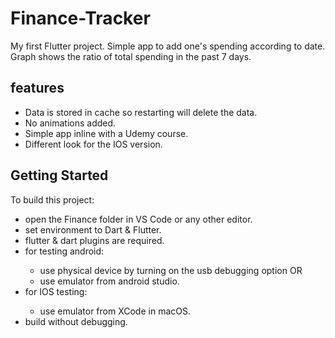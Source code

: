 # Finance-Tracker

My first Flutter project.
Simple app to add one's spending according to date.<br>
Graph shows the ratio of total spending in the past 7 days.

## features
<ul>
<li>Data is stored in cache so restarting will delete the data.</li>
<li>No animations added.</li>
<li>Simple app inline with a Udemy course.</li>
<li>Different look for the IOS version.</li>
</ul>

## Getting Started

To build this project:
<ul>
<li>open the Finance folder in VS Code or any other editor.</li>
<li>set environment to Dart & Flutter.</li>
<li>flutter & dart plugins are required.</li>
<li>for testing android:</li>
<ul>
  <li>use physical device by turning on the usb debugging option OR</li>
  <li>use emulator from android studio.</li>
</ul>
<li>for IOS testing:</li>
<ul>
  <li>use emulator from XCode in macOS.</li>
</ul>
<li>build without debugging.</li>
</ul>
